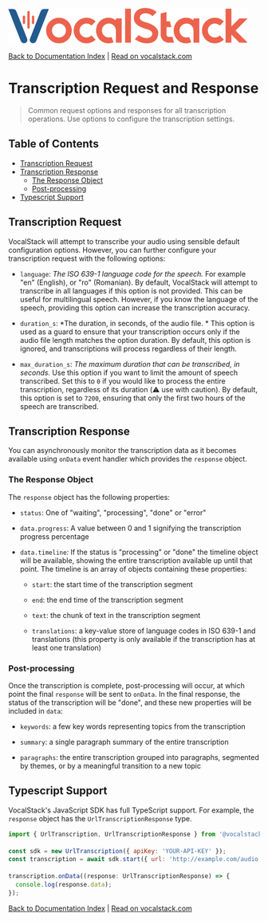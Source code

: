 [![](/logo.svg 'VocalStack')](https://vocalstack.com)

[Back to Documentation Index](/README.md#documentation-index) | [Read on vocalstack.com](https://vocalstack.com/documentation/transcription-request-and-response)

# Transcription Request and Response

> Common request options and responses for all transcription operations. Use options to configure the transcription settings.

## Table of Contents
  - [Transcription Request](#transcription-request)
  - [Transcription Response](#transcription-response)
    - [The Response Object](#the-response-object)
    - [Post-processing](#post-processing)
  - [Typescript Support](#typescript-support)



## Transcription Request

VocalStack will attempt to transcribe your audio using sensible default configuration options.  However, you can further configure your transcription request with the following options:

  - `language`: *The ISO 639-1 language code for the speech.* 
For example "en" (English), or "ro" (Romanian). By default, VocalStack will attempt to transcribe in all languages if this option is not provided. This can be useful for multilingual speech. However, if you know the language of the speech, providing this option can increase the transcription accuracy. 

  - `duration_s`: *The duration, in seconds, of the audio file. *
This option is used as a guard to ensure that your transcription occurs only if the audio file length matches the option duration. By default, this option is ignored, and transcriptions will process regardless of their length. 

  - `max_duration_s`: *The maximum duration that can be transcribed, in seconds.*
Use this option if you want to limit the amount of speech transcribed. Set this to `0` if you would like to process the entire transcription, regardless of its duration (⚠️ use with caution). By default, this option is set to `7200`, ensuring that only the first two hours of the speech are transcribed.

## Transcription Response

You can asynchronously monitor the transcription data as it becomes available using `onData` event handler which provides the `response` object.

### The Response Object

The `response` object has the following properties:

  - `status`: One of "waiting", "processing", "done" or "error"

  - `data.progress`: A value between 0 and 1 signifying the transcription progress percentage

  - `data.timeline`*:* If the status is "processing" or "done" the timeline object will be available, showing the entire transcription available up until that point. The timeline is an array of objects containing these properties:

    - `start`: the start time of the transcription segment

    - `end`: the end time of the transcription segment

    - `text`: the chunk of text in the transcription segment

    - `translations`: a key-value store of language codes in ISO 639-1 and translations (this property is only available if the transcription has at least one translation)

### Post-processing

Once the transcription is complete, post-processing will occur, at which point the final `response` will be sent to `onData`. In the final response, the status of the transcription will be "done", and these new properties will be included in `data`:

  - `keywords`: a few key words representing topics from the transcription

  - `summary`: a single paragraph summary of the entire transcription

  - `paragraphs`: the entire transcription grouped into paragraphs, segmented by themes, or by a meaningful transition to a new topic

## Typescript Support

VocalStack's JavaScript SDK has full TypeScript support. For example, the `response` object has the `UrlTranscriptionResponse` type. 

```js
import { UrlTranscription, UrlTranscriptionResponse } from '@vocalstack/js-sdk';

const sdk = new UrlTranscription({ apiKey: 'YOUR-API-KEY' });
const transcription = await sdk.start({ url: 'http://example.com/audio.mp3' });

transcription.onData((response: UrlTranscriptionResponse) => {
  console.log(response.data);
});

```


[Back to Documentation Index](/README.md#documentation-index) | [Read on vocalstack.com](https://vocalstack.com/documentation/transcription-request-and-response)

